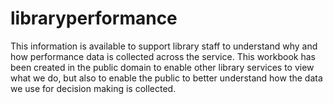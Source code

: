 # libraryperformance
This information is available to support library staff to understand why and how performance data is collected across the service.
This workbook has been created in the public domain to enable other library services to view what we do, but also to enable the public to better understand how the data we use for decision making is collected.
